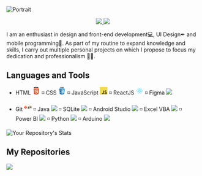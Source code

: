 ![Portrait](https://i.imgur.com/jp36QrB.png)

<p align="center"> 
  <a href="https://www.linkedin.com/in/liderfalera/" target="_blank">
    <img src="https://img.shields.io/badge/LinkedIN-PROFILE-0A66C2?style=for-the-badge&logo=linkedin&labelColor=fff&logoColor=0A66C2" />

  </a>
  
  <a href="https://www.behance.net/liderfalera" target='_blank'  >
    <img src="https://img.shields.io/badge/BEHANCE-PORTFOLIO-000000?style=for-the-badge&logo=behance&labelColor=fff&logoColor=000000" />

  </a>
</p>

I am an enthusiast in design and front-end development💻, UI Design✒ and mobile programming📱. As part of my routine to expand knowledge and skills, I carry out multiple personal projects on which I propose to focus my dedication and professionalism 👨‍🎓.


## Languages and Tools
- HTML <code><img height="20" src="https://raw.githubusercontent.com/github/explore/80688e429a7d4ef2fca1e82350fe8e3517d3494d/topics/html/html.png"></code>  ◽  CSS <code><img height="20" src="https://raw.githubusercontent.com/github/explore/80688e429a7d4ef2fca1e82350fe8e3517d3494d/topics/css/css.png"></code>  ◽  JavaScript <code><img height="20" src="https://raw.githubusercontent.com/github/explore/80688e429a7d4ef2fca1e82350fe8e3517d3494d/topics/javascript/javascript.png"></code>  ◽  ReactJS <code><img height="20" src="https://raw.githubusercontent.com/github/explore/80688e429a7d4ef2fca1e82350fe8e3517d3494d/topics/react/react.png"></code>  ◽  Figma <code><img height="20" src="https://premium-graphic.com/wp-content/uploads/2020/12/Download-Figma-vector-logo-768x1129.jpg"></code>  

- Git <code><img height="20" src="https://raw.githubusercontent.com/github/explore/80688e429a7d4ef2fca1e82350fe8e3517d3494d/topics/git/git.png"></code>  ◽  Java <code><img height="20" src="https://2.bp.blogspot.com/-vWsVH2w-mD0/UefxdtdEZAI/AAAAAAAAAnA/bSShqloMcMk/s1600/Aplikasi-HP-Java.jpg"></code>  ◽  SQLite <code><img height="20" src="https://th.bing.com/th/id/OIP.DffIRmNGtkDhI42qE3okcAHaHa?pid=ImgDet&rs=1"></code>  ◽  Android Studio <code><img height="20" src="https://i0.wp.com/flexswag.us/wp-content/uploads/2018/02/Android_Studio_icon.svg_.png?fit=1200%2C1200"></code>  ◽  Excel VBA <code><img height="20" src="https://cdn.shopify.com/s/files/1/2243/5101/products/Microsoft_Office_2019_Logos-04_580x.jpg?v=1566988596"></code>  ◽  Power BI <code><img height="20" src="https://th.bing.com/th/id/R03c2bb65f46cbfd9cf1acc5da59d4701?rik=uoQwcdwdC1B68g&riu=http%3a%2f%2fseekvectorlogo.com%2fwp-content%2fuploads%2f2018%2f12%2fpower-bi-vector-logo.png&ehk=MIRNCLSCap9%2fkeEJtnwqLKW03XSHcJImJJnt5wuAiGg%3d&risl=&pid=ImgRaw"></code>  ◽  Python <code><img height="20" src="https://yasanacademy.ir/yas/wp-content/uploads/2020/09/6587980-500x470.jpg"></code>  ◽  Arduino <code><img height="20" src="https://th.bing.com/th/id/Rbfde29a51b26cea720186b97a05a2d25?rik=kgMdzxessXG%2f5Q&riu=http%3a%2f%2fgetdrawings.com%2ffree-icon%2fdouble-click-icon-74.png&ehk=nOx3mofj0%2bERc8jL71P49NPSka4DYhb26BZdMhBmW%2b0%3d&risl=&pid=ImgRaw"></code>

![Your Repository's Stats](https://github-readme-stats.vercel.app/api/top-langs/?username=liderfalera&theme=light)


<p align="center">
  
  <h2>My Repositories</h3>
  
  <img src="https://i.imgur.com/Lxw1aIW.png" />
  
</p>
